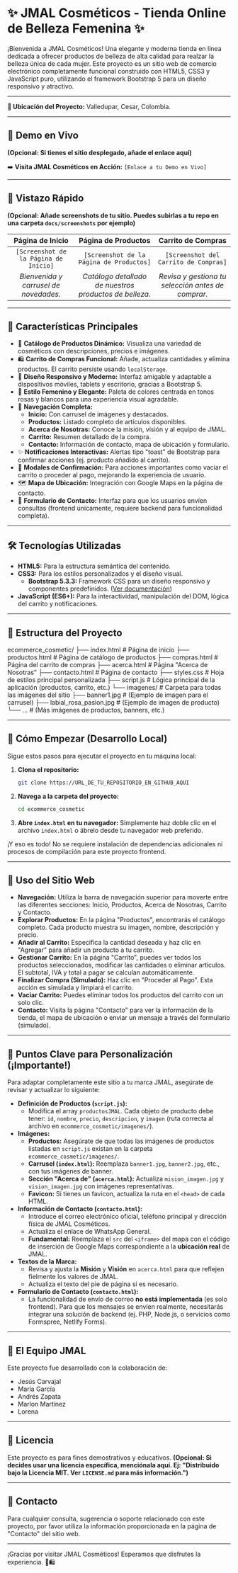 # ✨ JMAL Cosméticos - Tienda Online de Belleza Femenina ✨

<!-- Opcional: Puedes añadir un logo o banner aquí -->
<!-- <p align="center">
  <img src="ecommerce_cosmetic/imagenes/logo_jmal_banner.jpg" alt="JMAL Cosméticos Banner" width="700"/>
</p> -->

¡Bienvenida a JMAL Cosméticos! Una elegante y moderna tienda en línea dedicada a ofrecer productos de belleza de alta calidad para realzar la belleza única de cada mujer. Este proyecto es un sitio web de comercio electrónico completamente funcional construido con HTML5, CSS3 y JavaScript puro, utilizando el framework Bootstrap 5 para un diseño responsivo y atractivo.

---

**📍 Ubicación del Proyecto:** Valledupar, Cesar, Colombia.

---

## 🚀 Demo en Vivo

**(Opcional: Si tienes el sitio desplegado, añade el enlace aquí)**

➡️ **Visita JMAL Cosméticos en Acción:** `[Enlace a tu Demo en Vivo]`

---

## 📸 Vistazo Rápido

**(Opcional: Añade screenshots de tu sitio. Puedes subirlas a tu repo en una carpeta `docs/screenshots` por ejemplo)**

| Página de Inicio                                      | Página de Productos                                     | Carrito de Compras                                   |
| :----------------------------------------------------: | :-----------------------------------------------------: | :--------------------------------------------------: |
| `[Screenshot de la Página de Inicio]`                 | `[Screenshot de la Página de Productos]`                | `[Screenshot del Carrito de Compras]`                |
| *Bienvenida y carrusel de novedades.* | *Catálogo detallado de nuestros productos de belleza.* | *Revisa y gestiona tu selección antes de comprar.* |

---

## 🎯 Características Principales

* 💄 **Catálogo de Productos Dinámico:** Visualiza una variedad de cosméticos con descripciones, precios e imágenes.
* 🛍️ **Carrito de Compras Funcional:** Añade, actualiza cantidades y elimina productos. El carrito persiste usando `localStorage`.
* 💅 **Diseño Responsivo y Moderno:** Interfaz amigable y adaptable a dispositivos móviles, tablets y escritorio, gracias a Bootstrap 5.
* 🎨 **Estilo Femenino y Elegante:** Paleta de colores centrada en tonos rosas y blancos para una experiencia visual agradable.
* 📄 **Navegación Completa:**
    * **Inicio:** Con carrusel de imágenes y destacados.
    * **Productos:** Listado completo de artículos disponibles.
    * **Acerca de Nosotras:** Conoce la misión, visión y al equipo de JMAL.
    * **Carrito:** Resumen detallado de la compra.
    * **Contacto:** Información de contacto, mapa de ubicación y formulario.
* ✨ **Notificaciones Interactivas:** Alertas tipo "toast" de Bootstrap para confirmar acciones (ej. producto añadido al carrito).
* 💬 **Modales de Confirmación:** Para acciones importantes como vaciar el carrito o proceder al pago, mejorando la experiencia de usuario.
* 🗺️ **Mapa de Ubicación:** Integración con Google Maps en la página de contacto.
* 📝 **Formulario de Contacto:** Interfaz para que los usuarios envíen consultas (frontend únicamente, requiere backend para funcionalidad completa).

---

## 🛠️ Tecnologías Utilizadas

* **HTML5:** Para la estructura semántica del contenido.
* **CSS3:** Para los estilos personalizados y el diseño visual.
    * **Bootstrap 5.3.3:** Framework CSS para un diseño responsivo y componentes predefinidos. ([Ver documentación](https://getbootstrap.com/docs/5.3/))
* **JavaScript (ES6+):** Para la interactividad, manipulación del DOM, lógica del carrito y notificaciones.

---

## 📁 Estructura del Proyecto


ecommerce_cosmetic/
├── index.html             # Página de inicio
├── productos.html         # Página de catálogo de productos
├── compras.html           # Página del carrito de compras
├── acerca.html            # Página "Acerca de Nosotras"
├── contacto.html          # Página de contacto
├── styles.css             # Hoja de estilos principal personalizada
├── script.js              # Lógica principal de la aplicación (productos, carrito, etc.)
└── imagenes/              # Carpeta para todas las imágenes del sitio
├── banner1.jpg        # (Ejemplo de imagen para el carrusel)
├── labial_rosa_pasion.jpg # (Ejemplo de imagen de producto)
└── ...                # (Más imágenes de productos, banners, etc.)


---

## 🏁 Cómo Empezar (Desarrollo Local)

Sigue estos pasos para ejecutar el proyecto en tu máquina local:

1.  **Clona el repositorio:**
    ```bash
    git clone https://URL_DE_TU_REPOSITORIO_EN_GITHUB_AQUI
    ```
2.  **Navega a la carpeta del proyecto:**
    ```bash
    cd ecommerce_cosmetic
    ```
3.  **Abre `index.html` en tu navegador:**
    Simplemente haz doble clic en el archivo `index.html` o ábrelo desde tu navegador web preferido.

¡Y eso es todo! No se requiere instalación de dependencias adicionales ni procesos de compilación para este proyecto frontend.

---

## 📖 Uso del Sitio Web

* **Navegación:** Utiliza la barra de navegación superior para moverte entre las diferentes secciones: Inicio, Productos, Acerca de Nosotras, Carrito y Contacto.
* **Explorar Productos:** En la página "Productos", encontrarás el catálogo completo. Cada producto muestra su imagen, nombre, descripción y precio.
* **Añadir al Carrito:** Especifica la cantidad deseada y haz clic en "Agregar" para añadir un producto a tu carrito.
* **Gestionar Carrito:** En la página "Carrito", puedes ver todos los productos seleccionados, modificar las cantidades o eliminar artículos. El subtotal, IVA y total a pagar se calculan automáticamente.
* **Finalizar Compra (Simulado):** Haz clic en "Proceder al Pago". Esta acción es simulada y limpiará el carrito.
* **Vaciar Carrito:** Puedes eliminar todos los productos del carrito con un solo clic.
* **Contacto:** Visita la página "Contacto" para ver la información de la tienda, el mapa de ubicación o enviar un mensaje a través del formulario (simulado).

---

## 🔧 Puntos Clave para Personalización (¡Importante!)

Para adaptar completamente este sitio a tu marca JMAL, asegúrate de revisar y actualizar lo siguiente:

* **Definición de Productos (`script.js`):**
    * Modifica el array `productosJMAL`. Cada objeto de producto debe tener: `id`, `nombre`, `precio`, `descripcion`, y `imagen` (ruta correcta al archivo en `ecommerce_cosmetic/imagenes/`).
* **Imágenes:**
    * **Productos:** Asegúrate de que todas las imágenes de productos listadas en `script.js` existan en la carpeta `ecommerce_cosmetic/imagenes/`.
    * **Carrusel (`index.html`):** Reemplaza `banner1.jpg`, `banner2.jpg`, etc., con tus imágenes de banner.
    * **Sección "Acerca de" (`acerca.html`):** Actualiza `mision_imagen.jpg` y `vision_imagen.jpg` con imágenes representativas.
    * **Favicon:** Si tienes un favicon, actualiza la ruta en el `<head>` de cada HTML.
* **Información de Contacto (`contacto.html`):**
    * Introduce el correo electrónico oficial, teléfono principal y dirección física de JMAL Cosméticos.
    * Actualiza el enlace de WhatsApp General.
    * **Fundamental:** Reemplaza el `src` del `<iframe>` del mapa con el código de inserción de Google Maps correspondiente a la **ubicación real** de JMAL.
* **Textos de la Marca:**
    * Revisa y ajusta la **Misión** y **Visión** en `acerca.html` para que reflejen fielmente los valores de JMAL.
    * Actualiza el texto del pie de página si es necesario.
* **Formulario de Contacto (`contacto.html`):**
    * La funcionalidad de envío de correo **no está implementada** (es solo frontend). Para que los mensajes se envíen realmente, necesitarás integrar una solución de backend (ej. PHP, Node.js, o servicios como Formspree, Netlify Forms).

---

## 💖 El Equipo JMAL

Este proyecto fue desarrollado con la colaboración de:

* Jesús Carvajal
* María García
* Andrés Zapata
* Marlon Martínez
* Lorena

---

## 📜 Licencia

Este proyecto es para fines demostrativos y educativos.
**(Opcional: Si decides usar una licencia específica, menciónala aquí. Ej: "Distribuido bajo la Licencia MIT. Ver `LICENSE.md` para más información.")**

---

## 💬 Contacto

Para cualquier consulta, sugerencia o soporte relacionado con este proyecto, por favor utiliza la información proporcionada en la página de "Contacto" del sitio web.

---

¡Gracias por visitar JMAL Cosméticos! Esperamos que disfrutes la experiencia. 💄🛍️
